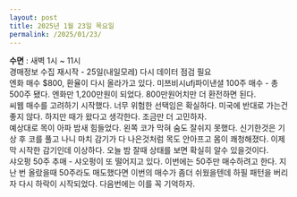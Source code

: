 ```yaml
---
layout: post
title: 2025년 1월 23일 목요일
permalink: /2025/01/23/
---
```

**수면** : 새벽 1시 ~ 11시<br/>
경매정보 수집 재시작 - 25일(내일모레) 다시 데이터 점검 필요<br/>
엔화 매수 $800, 환율이 다시 올라가고 있다. 미쯔비시ufj파이낸셜 100주 매수 - 총 500주 됐다. 엔화만 1,200만원이 되었다. 800만원어치만 더 환전하면 된다.<br/>
씨웹 매수를 고려하기 시작했다. 너무 위험한 선택임은 확실하다. 미국에 반대로 가는건 좋지 않다. 하지만 때가 왔다고 생각한다. 조금만 더 고민하자.<br/>
예상대로 목이 아파 밤새 힘들었다. 왼쪽 코가 막혀 숨도 잘쉬지 못했다. 신기한것은 기상 후 코를 풀고 나니 마치 감기가 다 나은것처럼 목도 안아프고 몸이 쾌청해졌다. 이제 막 시작한 감기인데 이상하다. 오늘 밤 잘때 상태를 보면 확실히 알수 있을것이다.<br/>
샤오펑 50주 추매 - 샤오펑이 또 떨어지고 있다. 이번에는 50주만 매수하려고 한다. 지난 번 올랐을때 50주라도 매도했다면 이번의 매수가 좀더 쉬웠을텐데 하필 패턴을 버리자 다시 하락이 시작되었다. 다음번에는 이를 꼭 기억하자.